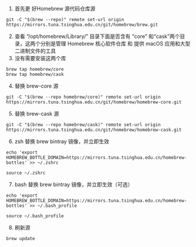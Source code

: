 1. 首先更 好Homebrew 源代码仓库源
```
git -C "$(brew --repo)" remote set-url origin https://mirrors.tuna.tsinghua.edu.cn/git/homebrew/brew.git
```
2. 查看 “/opt/homebrew/Library/” 目录下面是否含有 “core” 和“cask”两个目录，这两个分别是管理 Homebrew 核心软件仓库 和 提供 macOS 应用和大型二进制文件的工具
3. 没有需要安装这两个库
```
brew tap homebrew/core 
brew tap homebrew/cask		
```
4. 替换 brew-core 源
```
git -C "$(brew --repo homebrew/core)" remote set-url origin https://mirrors.tuna.tsinghua.edu.cn/git/homebrew/homebrew-core.git
```
5. 替换 brew-cask 源
```
git -C "$(brew --repo homebrew/cask)" remote set-url origin https://mirrors.tuna.tsinghua.edu.cn/git/homebrew/homebrew-cask.git
```
6. zsh 替换 brew bintray 镜像，并立即生效
```
echo 'export HOMEBREW_BOTTLE_DOMAIN=https://mirrors.tuna.tsinghua.edu.cn/homebrew-bottles' >> ~/.zshrc

source ~/.zshrc
```
7. bash 替换 brew bintray 镜像，并立即生效（可选）
```
echo 'export HOMEBREW_BOTTLE_DOMAIN=https://mirrors.tuna.tsinghua.edu.cn/homebrew-bottles' >> ~/.bash_profile

source ~/.bash_profile
```
8. 刷新源
```
brew update
```